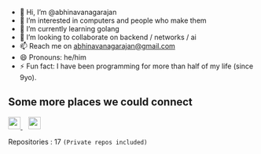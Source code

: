 - 👋 Hi, I’m @abhinavanagarajan
- 👀 I’m interested in computers and people who make them 
- 🌱 I’m currently learning golang
- 💞️ I’m looking to collaborate on backend / networks / ai
- 📫 Reach me on abhinavanagarajan@gmail.com
- 😄 Pronouns: he/him
- ⚡ Fun fact: I have been programming for more than half of my life (since 9yo).

## Some more places we could connect

<p align="left">
  <a href="https://linkedin.com/in/abhinavanagarajan">
    <img src="https://cdn-icons-png.flaticon.com/512/174/174857.png" width="25"/>
  </a>
  &nbsp;&nbsp;
  <a href="https://leetcode.com/u/abhinavanagarajan">
    <img src="https://assets.leetcode.com/static_assets/public/icons/favicon-96x96.png" width="25"/>
  </a>
</p>


Repositories : 17 ``(Private repos included)``

<!---
abhinavanagarajan/abhinavanagarajan is a ✨ special ✨ repository because its `README.md` (this file) appears on your GitHub profile.
You can click the Preview link to take a look at your changes.
--->
